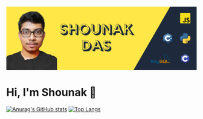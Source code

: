 ![header image](https://raw.githubusercontent.com/dasShounak/dasShounak/main/Shounak.png)

# Hi, I'm Shounak 👋

[![Anurag's GitHub stats](https://github-readme-stats.vercel.app/api?username=dasShounak&show_icons=true&title_color=ffe747&bg_color=1E293B&text_color=E2E8F0&icon_color=ffe747&hide_border=true&custom_title=Stats&line_height=33)](https://github.com/anuraghazra/github-readme-stats)
[![Top Langs](https://github-readme-stats.vercel.app/api/top-langs/?username=dasShounak&title_color=ffe747&bg_color=1E293B&text_color=E2E8F0&icon_color=ffe747&hide_border=true)](https://github.com/anuraghazra/github-readme-stats)
